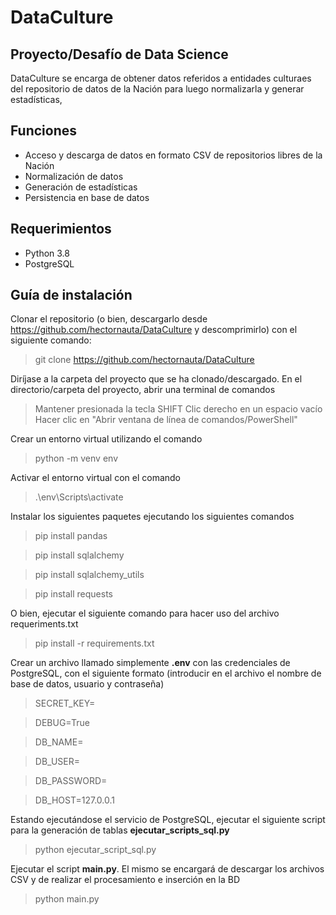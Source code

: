 # DataCulture
## Proyecto/Desafío de Data Science

DataCulture se encarga de obtener datos referidos a entidades culturaes del repositorio de datos de la Nación para luego normalizarla y generar estadísticas,

## Funciones

- Acceso y descarga de datos en formato CSV de repositorios libres de la Nación
- Normalización de datos
- Generación de estadísticas
- Persistencia en base de datos

## Requerimientos
- Python 3.8
- PostgreSQL

## Guía de instalación

Clonar el repositorio (o bien, descargarlo desde https://github.com/hectornauta/DataCulture y descomprimirlo) con el siguiente comando:
> git clone https://github.com/hectornauta/DataCulture

Diríjase a la carpeta del proyecto que se ha clonado/descargado. En el directorio/carpeta del proyecto, abrir una terminal de comandos
> Mantener presionada la tecla SHIFT
> Clic derecho en un espacio vacío
> Hacer clic en "Abrir ventana de línea de comandos/PowerShell"

Crear un entorno virtual utilizando el comando
> python -m venv env

Activar el entorno virtual con el comando
> .\env\Scripts\activate

Instalar los siguientes paquetes ejecutando los siguientes comandos
> pip install pandas

> pip install sqlalchemy

> pip install sqlalchemy_utils

> pip install requests

O bien, ejecutar el siguiente comando para hacer uso del archivo requeriments.txt
> pip install -r requirements.txt 

Crear un archivo llamado simplemente **.env** con las credenciales de PostgreSQL, con el siguiente formato (introducir en el archivo el nombre de base de datos, usuario y contraseña)
>SECRET_KEY=

>DEBUG=True

>DB_NAME=

>DB_USER=

>DB_PASSWORD=

>DB_HOST=127.0.0.1

Estando ejecutándose el servicio de PostgreSQL, ejecutar el siguiente script para la generación de tablas **ejecutar_scripts_sql.py**
> python ejecutar_script_sql.py

Ejecutar el script **main.py**. El mismo se encargará de descargar los archivos CSV y de realizar el procesamiento e inserción en la BD
> python main.py